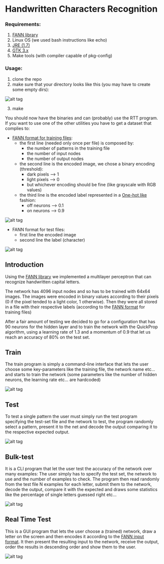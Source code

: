 # Handwritten Characters Recognition

### Requirements:
1. [FANN library](http://leenissen.dk/fann/wp/download/)
2. Linux OS (we used bash instructions like echo)
3. [JRE (1.7)](http://www.oracle.com/technetwork/java/javase/downloads/index.html)
4. [GTK 3.x](http://www.gtk.org/download/index.php)
5. Make tools (with compiler capable of pkg-config)

### Usage:
1. clone the repo
2. make sure that your directory looks like this (you may have to create some empty dirs):

![alt tag](https://raw.githubusercontent.com/MichelangeloDiamanti/hcr/master/Screenshots/tree-dirs.png)

3. make

You should now have the binaries and can (probably) use the RTT program. If you want to use one of the other utilities you have to get a dataset that complies to:

* [FANN format for training files](http://leenissen.dk/fann/html/files/fann_train-h.html):
    * the first line (needed only once per file) is composed by:
        * the number of patterns in the training file
        * the number of input nodes
        * the number of output nodes
    * the second line is the encoded image, we chose a binary encoding (threshold):
        * dark pixels --> 1 
        * light pixels --> 0
        * but whichever encoding should be fine (like grayscale with RGB values)
    * the third line is the encoded label represented in a [One-hot like](https://it.wikipedia.org/wiki/One-hot) fashion:
        * off neurons --> 0.1
        * on neurons --> 0.9
        
![alt tag](https://raw.githubusercontent.com/MichelangeloDiamanti/hcr/master/Screenshots/training_set_file.png)

* FANN format for test files:
    * first line the encoded image
    * second line the label (character)

![alt tag](https://raw.githubusercontent.com/MichelangeloDiamanti/hcr/master/Screenshots/test_set_file.png)

## Introduction
Using the [FANN library](http://leenissen.dk/fann/wp/) we implemented a multilayer perceptron that can recognize handwritten capital letters.

The network has 4096 input nodes and so has to be trained with 64x64 images. The images were encoded in binary values according to their pixels (0 if the pixel tended to a light color, 1 otherwise). Then they were all stored in a file with their respective labels (according to the [FANN format](http://leenissen.dk/fann/html/files/fann_train-h.html) for training files)

After a fair amount of testing we decided to go for a configuration that has 90 neurons for the hidden layer and to train the network with the QuickProp algorithm, using a learning rate of 1.3 and a momentum of 0.9 that let us reach an accuracy of 80% on the test set.

## Train
The train program is simply a command-line interface that lets the user choose some key-parameters like the training file, the network name etc... and starts to train the network (some parameters like the number of hidden neurons, the learning rate etc... are hardcoded)

![alt tag](https://raw.githubusercontent.com/MichelangeloDiamanti/hcr/master/Screenshots/train.png)
## Test
To test a single pattern the user must simply run the test program specifying the test-set file and the network to test, the program randomly select a pattern, present it to the net and decode the output comparing it to the respective expected output.

![alt tag](https://raw.githubusercontent.com/MichelangeloDiamanti/hcr/master/Screenshots/test.png)
## Bulk-test
It is a CLI program that let the user test the accuracy of the network over many examples:
The user simply has to specify the test set, the network to use and the number of examples to check. The program then read randomly from the test file N examples for each letter, submit them to the network, decode the output, compare it with the expected and draws some statistics like the percentage of single letters guessed right etc...

![alt tag](https://raw.githubusercontent.com/MichelangeloDiamanti/hcr/master/Screenshots/bulk-test.png)
## Real Time Test
This is a GUI program that lets the user choose a (trained) network, draw a letter on the screen and then encodes it according to the [FANN input format](http://leenissen.dk/fann/html/files/fann_train-h.html).
It then present the resulting input to the network, receive the output, order the results in descending order and show them to the user.

![alt tag](https://raw.githubusercontent.com/MichelangeloDiamanti/hcr/master/Screenshots/RTT.png)
